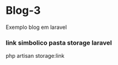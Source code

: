 # Blog-3
 Exemplo blog em laravel

### link simbolico pasta storage laravel
php artisan storage:link
